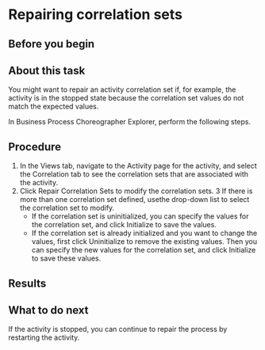 <!-- image -->

# Repairing correlation sets

## Before you begin

## About this task

You might want to repair an activity correlation set if,
for example, the activity is in the stopped state because the correlation
set values do not match the expected values.

In Business Process
Choreographer Explorer, perform the following steps.

## Procedure

1. In the Views tab, navigate to the Activity page for the
activity, and select the Correlation tab to see the correlation sets
that are associated with the activity.
2. Click Repair Correlation Sets to
modify the correlation sets.
3 If there is more than one correlation set defined, usethe drop-down list to select the correlation set to modify.
    - If the correlation set is uninitialized, you can specify the values
for the correlation set, and click Initialize to
save the values.
    - If the correlation set is already initialized and you want to
change the values, first click Uninitialize to
remove the existing values. Then you can specify the new values for
the correlation set, and click Initialize to
save these values.

## Results

## What to do next

If the activity is stopped, you can continue to repair
the process by restarting the activity.

<!-- image -->